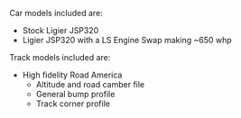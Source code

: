 Car models included are:

- Stock Ligier JSP320
- Ligier JSP320 with a LS Engine Swap making ~650 whp

Track models included are:
- High fidelity Road America
  - Altitude and road camber file
  - General bump profile
  - Track corner profile
